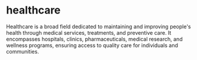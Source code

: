 # healthcare
Healthcare is a broad field dedicated to maintaining and improving people's health through medical services, treatments, and preventive care. It encompasses hospitals, clinics, pharmaceuticals, medical research, and wellness programs, ensuring access to quality care for individuals and communities.
